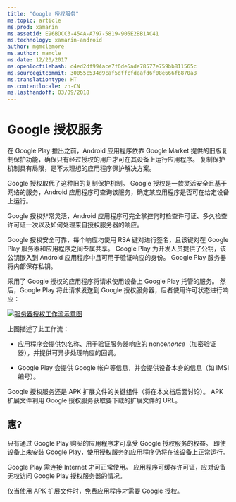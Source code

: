 ```yaml
---
title: "Google 授权服务"
ms.topic: article
ms.prod: xamarin
ms.assetid: E96BDCC3-454A-A797-5819-905E2BB1AC41
ms.technology: xamarin-android
author: mgmclemore
ms.author: mamcle
ms.date: 12/20/2017
ms.openlocfilehash: d4ed2df994ace7f6de5ade78577e759bb811565c
ms.sourcegitcommit: 30055c534d9caf5dffcfdeafd6f08e666fb870a8
ms.translationtype: HT
ms.contentlocale: zh-CN
ms.lasthandoff: 03/09/2018
---
```

# <a name="google-licensing-services"></a>Google 授权服务

在 Google Play 推出之前，Android 应用程序依靠 Google Market 提供的旧版复制保护功能，确保只有经过授权的用户才可在其设备上运行应用程序。 复制保护机制具有局限，是不太理想的应用程序保护解决方案。

Google 授权取代了这种旧的复制保护机制。
Google 授权是一款灵活安全且基于网络的服务，Android 应用程序可查询该服务，确定某应用程序是否可在给定设备上运行。

Google 授权非常灵活，Android 应用程序可完全掌控何时检查许可证、多久检查许可证一次以及如何处理来自授权服务器的响应。

Google 授权安全可靠，每个响应均使用 RSA 键对进行签名，且该键对在 Google Play 服务器和应用程序之间专属共享。 Google Play 为开发人员提供了公钥，该公钥嵌入到 Android 应用程序中且可用于验证响应的身份。 Google Play 服务器将内部保存私钥。

采用了 Google 授权的应用程序将请求使用设备上 Google Play 托管的服务。 然后，Google Play 将此请求发送到 Google 授权服务器，后者使用许可状态进行响应： 

[![服务器授权工作流示意图](google-licensing-services-images/gp-licensing-service-overview.png)](google-licensing-services-images/gp-licensing-service-overview.png#lightbox)

上图描述了此工作流： 

-   应用程序会提供包名称、用于验证服务器响应的 nonce*nonce*（加密验证器），并提供可异步处理响应的回调。 

-   Google Play 会提供 Google 帐户等信息，并会提供设备本身的信息（如 IMSI 编号）。 

Google 授权服务还是 APK 扩展文件的关键组件（将在本文档后面讨论）。 APK 扩展文件利用 Google 授权服务获取要下载的扩展文件的 URL。


## <a name="requirements"></a>惠?

只有通过 Google Play 购买的应用程序才可享受 Google 授权服务的权益。 即使设备上未安装 Google Play，使用授权服务的应用程序仍将在该设备上正常运行。

Google Play 需连接 Internet 才可正常使用。 应用程序可缓存许可证，应对设备无权访问 Google Play 授权服务器的情况。

仅当使用 APK 扩展文件时，免费应用程序才需要 Google 授权。
